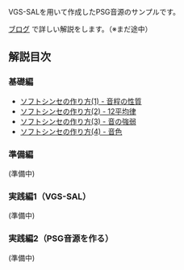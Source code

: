VGS-SALを用いて作成したPSG音源のサンプルです。

[ブログ](http://suzukiplan.blogspot.jp/search/label/VGS-SAL) で詳しい解説をします。（※まだ途中）

## 解説目次
### 基礎編
- [ソフトシンセの作り方(1) - 音程の性質](http://suzukiplan.blogspot.jp/2015/08/1.html)
- [ソフトシンセの作り方(2) - 12平均律](http://suzukiplan.blogspot.jp/2015/08/2-12.html)
- [ソフトシンセの作り方(3) - 音の強弱](http://suzukiplan.blogspot.jp/2015/08/3.html)
- [ソフトシンセの作り方(4) - 音色](http://suzukiplan.blogspot.jp/2015/08/4.html)

### 準備編
(準備中)

### 実践編1（VGS-SAL）
(準備中)

### 実践編2（PSG音源を作る）
(準備中)
